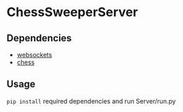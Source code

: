 # ChessSweeperServer

## Dependencies

* [websockets](https://pypi.org/project/websockets/)
* [chess](https://pypi.org/project/chess/)

## Usage

`pip install` required dependencies and run Server/run.py
